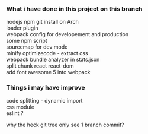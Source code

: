 ### What i have done in this project on this branch

nodejs npm git install on Arch  
loader plugin  
webpack config for developement and production  
some npm script  
sourcemap for dev mode  
minify optimizecode - extract css  
webpack bundle analyzer in stats.json  
split chunk react react-dom  
add font awesome 5 into webpack


### Things i may have improve
code splitting - dynamic import  
css module  
eslint ?  
  
why the heck git tree only see 1 branch commit?